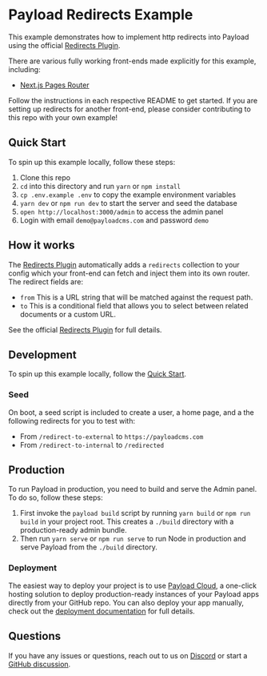 # Payload Redirects Example

This example demonstrates how to implement http redirects into Payload using the official [Redirects Plugin](https://github.com/payloadcms/plugin-redirects).

There are various fully working front-ends made explicitly for this example, including:

- [Next.js Pages Router](../next-pages)

Follow the instructions in each respective README to get started. If you are setting up redirects for another front-end, please consider contributing to this repo with your own example!

## Quick Start

To spin up this example locally, follow these steps:

1. Clone this repo
2. `cd` into this directory and run `yarn` or `npm install`
3. `cp .env.example .env` to copy the example environment variables
4. `yarn dev` or `npm run dev` to start the server and seed the database
5. `open http://localhost:3000/admin` to access the admin panel
6. Login with email `demo@payloadcms.com` and password `demo`

## How it works

The [Redirects Plugin](https://github.com/payloadcms/plugin-redirects) automatically adds a `redirects` collection to your config which your front-end can fetch and inject them into its own router. The redirect fields are:

- `from` This is a URL string that will be matched against the request path.
- `to` This is a conditional field that allows you to select between related documents or a custom URL.

See the official [Redirects Plugin](https://github.com/payloadcms/plugin-redirects) for full details.

## Development

To spin up this example locally, follow the [Quick Start](#quick-start).

### Seed

On boot, a seed script is included to create a user, a home page, and a the following redirects for you to test with:

- From `/redirect-to-external` to `https://payloadcms.com`
- From `/redirect-to-internal` to `/redirected`

## Production

To run Payload in production, you need to build and serve the Admin panel. To do so, follow these steps:

1. First invoke the `payload build` script by running `yarn build` or `npm run build` in your project root. This creates a `./build` directory with a production-ready admin bundle.
1. Then run `yarn serve` or `npm run serve` to run Node in production and serve Payload from the `./build` directory.

### Deployment

The easiest way to deploy your project is to use [Payload Cloud](https://payloadcms.com/new/import), a one-click hosting solution to deploy production-ready instances of your Payload apps directly from your GitHub repo. You can also deploy your app manually, check out the [deployment documentation](https://payloadcms.com/docs/production/deployment) for full details.

## Questions

If you have any issues or questions, reach out to us on [Discord](https://discord.com/invite/payload) or start a [GitHub discussion](https://github.com/payloadcms/payload/discussions).
